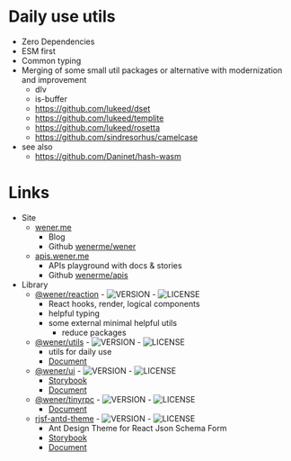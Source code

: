 # Daily use utils

- Zero Dependencies
- ESM first
- Common typing
- Merging of some small util packages or alternative with modernization and improvement
  - dlv
  - is-buffer
  - https://github.com/lukeed/dset
  - https://github.com/lukeed/templite
  - https://github.com/lukeed/rosetta
  - https://github.com/sindresorhus/camelcase
- see also
  - https://github.com/Daninet/hash-wasm

<!-- LINK:BEGIN -->

# Links

* Site
  * [wener.me](https://wener.me)
    * Blog
    * Github [wenerme/wener](https://github.com/wenerme/wener)
  * [apis.wener.me](https://apis.wener.me/)
    * APIs playground with docs & stories
    * Github [wenerme/apis](https://github.com/wenerme/apis)
* Library
  * [@wener/reaction](https://www.npmjs.com/package/@wener/reaction) - ![VERSION](https://img.shields.io/npm/v/@wener/reaction) - ![LICENSE](https://img.shields.io/npm/l/@wener/reaction)
    * React hooks, render, logical components
    * helpful typing
    * some external minimal helpful utils
      * reduce packages
  * [@wener/utils](https://www.npmjs.com/package/@wener/utils) - ![VERSION](https://img.shields.io/npm/v/@wener/utils) - ![LICENSE](https://img.shields.io/npm/l/@wener/utils)
    * utils for daily use
    * [Document](https://apis.wener.me/docs/@wener/utils/)
  * [@wener/ui](https://www.npmjs.com/package/@wener/ui) - ![VERSION](https://img.shields.io/npm/v/@wener/ui) - ![LICENSE](https://img.shields.io/npm/l/@wener/ui)
    * [Storybook](https://apis.wener.me/storybook/@wener/ui)
    * [Document](https://apis.wener.me/docs/@wener/ui/)
  * [@wener/tinyrpc](https://www.npmjs.com/package/@wener/tinyrpc) - ![VERSION](https://img.shields.io/npm/v/@wener/tinyrpc) - ![LICENSE](https://img.shields.io/npm/l/@wener/tinyrpc)
    * [Document](https://apis.wener.me/docs/@wener/tinyrpc/)
  * [rjsf-antd-theme](https://www.npmjs.com/package/rjsf-antd-theme) - ![VERSION](https://img.shields.io/npm/v/rjsf-antd-theme) - ![LICENSE](https://img.shields.io/npm/l/rjsf-antd-theme)
    * Ant Design Theme for React Json Schema Form
    * [Storybook](https://apis.wener.me/storybook/rjsf-antd-theme)
    * [Document](https://apis.wener.me/docs/rjsf-antd-theme/)

<!-- LINK:END -->
